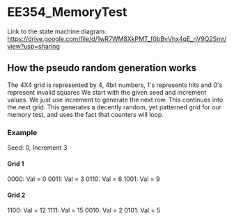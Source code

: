 # EE354_MemoryTest

Link to the state machine diagram: 
https://drive.google.com/file/d/1wR7WM8XkPMT_f0bBvVhx4qE_nV9Q2Smr/view?usp=sharing

## How the pseudo random generation works

The 4X4 grid is represented by 4, 4bit numbers, 1's represents hits and 0's represent invalid squares
We start with the given seed and increment values. We just use increment to generate the next row. This continues into the next grid.
This generates a decently random, yet patterned grid for our memory test, and uses the fact that counters will loop.

### Example
Seed: 0, Increment 3

#### Grid 1
0000: Val = 0
0011: Val = 3
0110: Val = 6
1001: Val = 9

#### Grid 2
1100: Val = 12
1111: Val = 15
0010: Val = 2
0101: Val = 5
